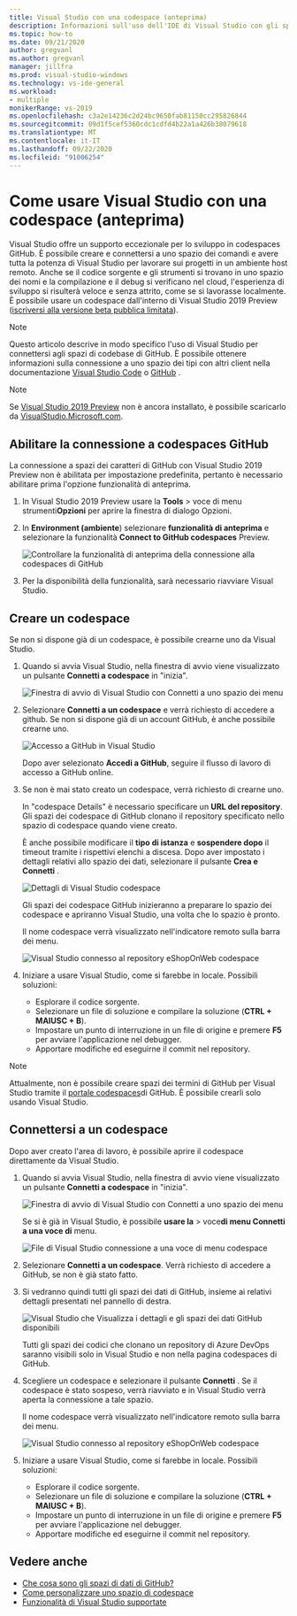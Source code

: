```yaml
---
title: Visual Studio con una codespace (anteprima)
description: Informazioni sull'uso dell'IDE di Visual Studio con gli spazi dei valori di GitHub per lo sviluppo per Windows.
ms.topic: how-to
ms.date: 09/21/2020
author: gregvanl
ms.author: gregvanl
manager: jillfra
ms.prod: visual-studio-windows
ms.technology: vs-ide-general
ms.workload:
- multiple
monikerRange: vs-2019
ms.openlocfilehash: c3a2e14236c2d24bc9650fab81150cc295826844
ms.sourcegitcommit: 09d1f5cef5360cdc1cdfd4b22a1a426b38079618
ms.translationtype: MT
ms.contentlocale: it-IT
ms.lasthandoff: 09/22/2020
ms.locfileid: "91006254"
---
```

# <a name="how-to-use-visual-studio-with-a-codespace-preview"></a>Come usare Visual Studio con una codespace (anteprima)

Visual Studio offre un supporto eccezionale per lo sviluppo in codespaces GitHub. È possibile creare e connettersi a uno spazio dei comandi e avere tutta la potenza di Visual Studio per lavorare sui progetti in un ambiente host remoto. Anche se il codice sorgente e gli strumenti si trovano in uno spazio dei nomi e la compilazione e il debug si verificano nel cloud, l'esperienza di sviluppo si risulterà veloce e senza attrito, come se si lavorasse localmente. È possibile usare un codespace dall'interno di Visual Studio 2019 Preview ([iscriversi alla versione beta pubblica limitata](https://github.com/features/codespaces/signup-vs)).

> [!NOTE]
> Questo articolo descrive in modo specifico l'uso di Visual Studio per connettersi agli spazi di codebase di GitHub. È possibile ottenere informazioni sulla connessione a uno spazio dei tipi con altri client nella documentazione [Visual Studio Code](https://docs.github.com/github/developing-online-with-codespaces/connecting-to-your-codespace-from-visual-studio-code) o [GitHub](https://docs.github.com/github/developing-online-with-codespaces/developing-in-a-codespace) .

> [!NOTE]
> Se [Visual Studio 2019 Preview](https://aka.ms/vspreview) non è ancora installato, è possibile scaricarlo da [VisualStudio.Microsoft.com](https://aka.ms/vspreview).

## <a name="enable-connect-to-github-codespaces"></a>Abilitare la connessione a codespaces GitHub

La connessione a spazi dei caratteri di GitHub con Visual Studio 2019 Preview non è abilitata per impostazione predefinita, pertanto è necessario abilitare prima l'opzione funzionalità di anteprima.

1. In Visual Studio 2019 Preview usare la **Tools**  >  voce di menu strumenti**Opzioni** per aprire la finestra di dialogo Opzioni.

2. In **Environment (ambiente**) selezionare **funzionalità di anteprima** e selezionare la funzionalità **Connect to GitHub codespaces** Preview.

   ![Controllare la funzionalità di anteprima della connessione alla codespaces di GitHub](media/connect-to-github-codespaces-preview-feature.png)

3. Per la disponibilità della funzionalità, sarà necessario riavviare Visual Studio.

## <a name="create-a-codespace"></a>Creare un codespace

Se non si dispone già di un codespace, è possibile crearne uno da Visual Studio.

1. Quando si avvia Visual Studio, nella finestra di avvio viene visualizzato un pulsante **Connetti a codespace** in "inizia".

   ![Finestra di avvio di Visual Studio con Connetti a uno spazio dei menu](media/visual-studio-start-window.png)

2. Selezionare **Connetti a un codespace** e verrà richiesto di accedere a github. Se non si dispone già di un account GitHub, è anche possibile crearne uno.

   ![Accesso a GitHub in Visual Studio](media/visual-studio-sign-in-to-github.png)

   Dopo aver selezionato **Accedi a GitHub**, seguire il flusso di lavoro di accesso a GitHub online.

3. Se non è mai stato creato un codespace, verrà richiesto di crearne uno.

   In "codespace Details" è necessario specificare un **URL del repository**. Gli spazi dei codespace di GitHub clonano il repository specificato nello spazio di codespace quando viene creato.

   È anche possibile modificare il **tipo di istanza** e **sospendere dopo** il timeout tramite i rispettivi elenchi a discesa. Dopo aver impostato i dettagli relativi allo spazio dei dati, selezionare il pulsante **Crea e Connetti** .

   ![Dettagli di Visual Studio codespace](media/visual-studio-codespace-details.png)

   Gli spazi dei codespace GitHub inizieranno a preparare lo spazio dei codespace e apriranno Visual Studio, una volta che lo spazio è pronto.

   Il nome codespace verrà visualizzato nell'indicatore remoto sulla barra dei menu.

   ![Visual Studio connesso al repository eShopOnWeb codespace](media/visual-studio-eshoponweb-codespace.png)

4. Iniziare a usare Visual Studio, come si farebbe in locale. Possibili soluzioni:

   * Esplorare il codice sorgente.
   * Selezionare un file di soluzione e compilare la soluzione (**CTRL + MAIUSC + B**).
   * Impostare un punto di interruzione in un file di origine e premere **F5** per avviare l'applicazione nel debugger.
   * Apportare modifiche ed eseguirne il commit nel repository.   

> [!NOTE]
> Attualmente, non è possibile creare spazi dei termini di GitHub per Visual Studio tramite il [portale codespaces](https://github.com/codespaces)di GitHub. È possibile crearli solo usando Visual Studio.

## <a name="connect-to-a-codespace"></a>Connettersi a un codespace

Dopo aver creato l'area di lavoro, è possibile aprire il codespace direttamente da Visual Studio.

1. Quando si avvia Visual Studio, nella finestra di avvio viene visualizzato un pulsante **Connetti a codespace** in "inizia".

   ![Finestra di avvio di Visual Studio con Connetti a uno spazio dei menu](media/visual-studio-start-window.png)

   Se si è già in Visual Studio, è possibile **usare la**  >  voce**di menu Connetti a una voce di** menu.

   ![File di Visual Studio connessione a una voce di menu codespace](media/visual-studio-file-connect-to-codespace.png)

2. Selezionare **Connetti a un codespace**. Verrà richiesto di accedere a GitHub, se non è già stato fatto.

3. Si vedranno quindi tutti gli spazi dei dati di GitHub, insieme ai relativi dettagli presentati nel pannello di destra.

   ![Visual Studio che Visualizza i dettagli e gli spazi dei dati GitHub disponibili](media/visual-studio-connect-codespace.png)

   Tutti gli spazi dei codici che clonano un repository di Azure DevOps saranno visibili solo in Visual Studio e non nella pagina codespaces di GitHub.

4. Scegliere un codespace e selezionare il pulsante **Connetti** . Se il codespace è stato sospeso, verrà riavviato e in Visual Studio verrà aperta la connessione a tale spazio.

   Il nome codespace verrà visualizzato nell'indicatore remoto sulla barra dei menu.

   ![Visual Studio connesso al repository eShopOnWeb codespace](media/visual-studio-eshoponweb-codespace.png)

5. Iniziare a usare Visual Studio, come si farebbe in locale. Possibili soluzioni:

   * Esplorare il codice sorgente.
   * Selezionare un file di soluzione e compilare la soluzione (**CTRL + MAIUSC + B**).
   * Impostare un punto di interruzione in un file di origine e premere **F5** per avviare l'applicazione nel debugger.
   * Apportare modifiche ed eseguirne il commit nel repository.

<!-- TBD ## Suspend a codespace -->

<!-- TBD ## Disconnect from a codespace -->

## <a name="see-also"></a>Vedere anche

* [Che cosa sono gli spazi di dati di GitHub?](codespaces-overview.md)
* [Come personalizzare uno spazio di codespace](customize-codespaces.md)
* [Funzionalità di Visual Studio supportate](supported-features-codespaces.md)
